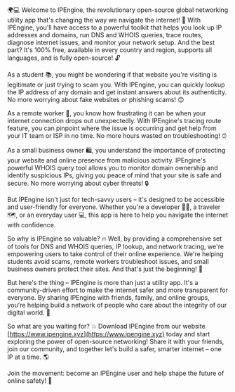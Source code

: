 🌍💻 Welcome to IPEngine, the revolutionary open-source global networking utility app that's changing the way we navigate the internet! 🚀 With IPEngine, you'll have access to a powerful toolkit that helps you look up IP addresses and domains, run DNS and WHOIS queries, trace routes, diagnose internet issues, and monitor your network setup. And the best part? It's 100% free, available in every country and region, supports all languages, and is fully open-source! 🔓

As a student 📚, you might be wondering if that website you're visiting is legitimate or just trying to scam you. With IPEngine, you can quickly lookup the IP address of any domain and get instant answers about its authenticity. No more worrying about fake websites or phishing scams! 😊

As a remote worker 💼, you know how frustrating it can be when your internet connection drops out unexpectedly. With IPEngine's tracing route feature, you can pinpoint where the issue is occurring and get help from your IT team or ISP in no time. No more hours wasted on troubleshooting! ⏰

As a small business owner 🛍️, you understand the importance of protecting your website and online presence from malicious activity. IPEngine's powerful WHOIS query tool allows you to monitor domain ownership and identify suspicious IPs, giving you peace of mind that your site is safe and secure. No more worrying about cyber threats! 🔒

But IPEngine isn't just for tech-savvy users – it's designed to be accessible and user-friendly for everyone. Whether you're a developer 👩‍💻, a traveler 🗺️, or an everyday user 💻, this app is here to help you navigate the internet with confidence.

So why is IPEngine so valuable? 🔥 Well, by providing a comprehensive set of tools for DNS and WHOIS queries, IP lookup, and network tracing, we're empowering users to take control of their online experience. We're helping students avoid scams, remote workers troubleshoot issues, and small business owners protect their sites. And that's just the beginning! 🌊

But here's the thing – IPEngine is more than just a utility app. It's a community-driven effort to make the internet safer and more transparent for everyone. By sharing IPEngine with friends, family, and online groups, you're helping build a network of people who care about the integrity of our digital world. 🌟

So what are you waiting for? 💥 Download IPEngine from our website [https://www.ipengine.xyz](https://www.ipengine.xyz) today and start exploring the power of open-source networking! Share it with your friends, join our community, and together let's build a safer, smarter internet – one IP at a time. 🌎

Join the movement: become an IPEngine user and help shape the future of online safety! 💪